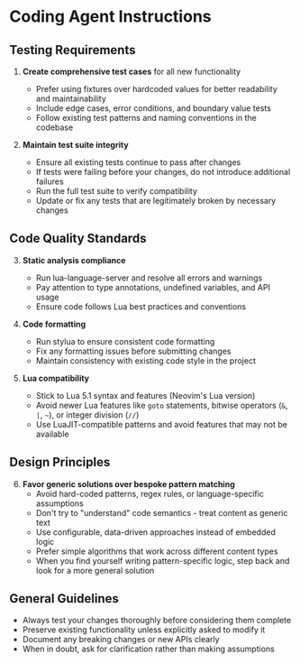 # Coding Agent Instructions

## Testing Requirements
1. **Create comprehensive test cases** for all new functionality
   - Prefer using fixtures over hardcoded values for better readability and maintainability
   - Include edge cases, error conditions, and boundary value tests
   - Follow existing test patterns and naming conventions in the codebase

2. **Maintain test suite integrity**
   - Ensure all existing tests continue to pass after changes
   - If tests were failing before your changes, do not introduce additional failures
   - Run the full test suite to verify compatibility
   - Update or fix any tests that are legitimately broken by necessary changes

## Code Quality Standards
3. **Static analysis compliance**
   - Run lua-language-server and resolve all errors and warnings
   - Pay attention to type annotations, undefined variables, and API usage
   - Ensure code follows Lua best practices and conventions

4. **Code formatting**
   - Run stylua to ensure consistent code formatting
   - Fix any formatting issues before submitting changes
   - Maintain consistency with existing code style in the project

5. **Lua compatibility**
   - Stick to Lua 5.1 syntax and features (Neovim's Lua version)
   - Avoid newer Lua features like `goto` statements, bitwise operators (`&`, `|`, `~`), or integer division (`//`)
   - Use LuaJIT-compatible patterns and avoid features that may not be available

## Design Principles

6. **Favor generic solutions over bespoke pattern matching**
   - Avoid hard-coded patterns, regex rules, or language-specific assumptions
   - Don't try to "understand" code semantics - treat content as generic text
   - Use configurable, data-driven approaches instead of embedded logic
   - Prefer simple algorithms that work across different content types
   - When you find yourself writing pattern-specific logic, step back and look for a more general solution

## General Guidelines
- Always test your changes thoroughly before considering them complete
- Preserve existing functionality unless explicitly asked to modify it
- Document any breaking changes or new APIs clearly
- When in doubt, ask for clarification rather than making assumptions
